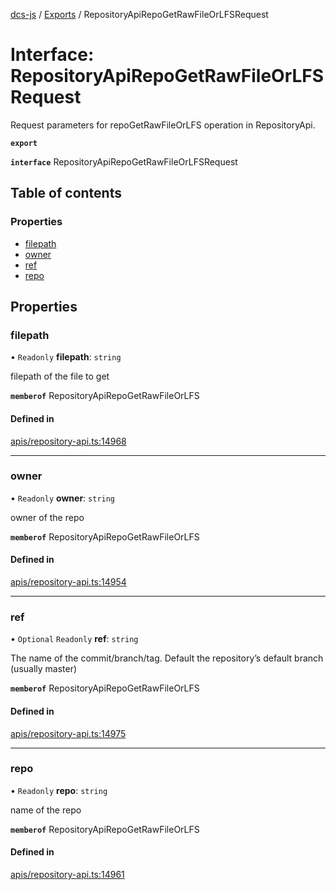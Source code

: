 [dcs-js](../README.md) / [Exports](../modules.md) / RepositoryApiRepoGetRawFileOrLFSRequest

# Interface: RepositoryApiRepoGetRawFileOrLFSRequest

Request parameters for repoGetRawFileOrLFS operation in RepositoryApi.

**`export`**

**`interface`** RepositoryApiRepoGetRawFileOrLFSRequest

## Table of contents

### Properties

- [filepath](RepositoryApiRepoGetRawFileOrLFSRequest.md#filepath)
- [owner](RepositoryApiRepoGetRawFileOrLFSRequest.md#owner)
- [ref](RepositoryApiRepoGetRawFileOrLFSRequest.md#ref)
- [repo](RepositoryApiRepoGetRawFileOrLFSRequest.md#repo)

## Properties

### <a id="filepath" name="filepath"></a> filepath

• `Readonly` **filepath**: `string`

filepath of the file to get

**`memberof`** RepositoryApiRepoGetRawFileOrLFS

#### Defined in

[apis/repository-api.ts:14968](https://github.com/unfoldingWord/dcs-js/blob/b29eb7a/apis/repository-api.ts#L14968)

___

### <a id="owner" name="owner"></a> owner

• `Readonly` **owner**: `string`

owner of the repo

**`memberof`** RepositoryApiRepoGetRawFileOrLFS

#### Defined in

[apis/repository-api.ts:14954](https://github.com/unfoldingWord/dcs-js/blob/b29eb7a/apis/repository-api.ts#L14954)

___

### <a id="ref" name="ref"></a> ref

• `Optional` `Readonly` **ref**: `string`

The name of the commit/branch/tag. Default the repository’s default branch (usually master)

**`memberof`** RepositoryApiRepoGetRawFileOrLFS

#### Defined in

[apis/repository-api.ts:14975](https://github.com/unfoldingWord/dcs-js/blob/b29eb7a/apis/repository-api.ts#L14975)

___

### <a id="repo" name="repo"></a> repo

• `Readonly` **repo**: `string`

name of the repo

**`memberof`** RepositoryApiRepoGetRawFileOrLFS

#### Defined in

[apis/repository-api.ts:14961](https://github.com/unfoldingWord/dcs-js/blob/b29eb7a/apis/repository-api.ts#L14961)
